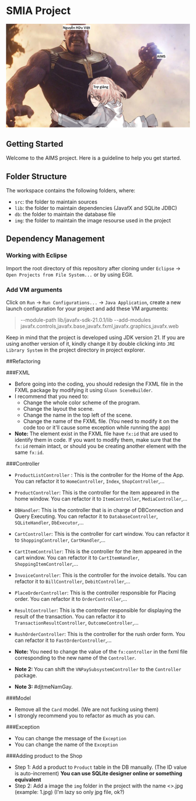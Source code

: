 #  SMIA Project
<p align="center">
  <img src="img/readme.jpg" />
</p>

## Getting Started

Welcome to the AIMS project. Here is a guideline to help you get started.

## Folder Structure

The workspace contains the following folders, where:

- `src`: the folder to maintain sources
- `lib`: the folder to maintain dependencies (JavafX and SQLite JDBC)
- `db`: the folder to maintain the database file
- `img`: the folder to maintain the image resourse used in the project

## Dependency Management
### Working with Eclipse
Import the root directory of this repository after cloning under `Eclipse` -> `Open Projects from File System...` or by using EGit.

### Add VM arguments
Click on `Run` -> `Run Configurations...`  -> `Java Application`, create a new launch configuration for your project and add these VM arguments:
> --module-path lib/javafx-sdk-21.0.1/lib --add-modules javafx.controls,javafx.base,javafx.fxml,javafx.graphics,javafx.web

Keep in mind that the project is developed using JDK version 21. If you are using another version of it, kindly change it by double clicking into `JRE Library System` in the project directory in project explorer. 

##Refactoring

###FXML
- Before going into the coding, you should redesign the FXML file in the FXML package by modifying it using `Gluon SceneBuilder`. 
- I recommend that you need to:
	+ Change the whole color scheme of the program.
	+ Change the layout the scene.
	+ Change the name in the top left of the scene.
	+ Change the name of the FXML file. (You need to modify it on the code too or it'll cause some exception while running the app)
- <strong>Note: </strong> The element exist in the FXML file have `fx:id` that are used to identify them in code. If you want to modify them, make sure that the `fx:id` remain intact, or should you be creating another element with the same `fx:id`.

###Controller
- `ProductListController` : This is the controller for the Home of the App. You can refactor it to `HomeController`, `Index`, `ShopController`,...
- `ProductController`: This is the controller for the item appeared in the home window. You can refactor it to `ItemController`, `MediaController`,...
- `DBHandler`: This is the controller that is in charge of DBConnection and Query Executing. You can refactor it to `DatabaseController`, `SQLiteHandler`, `DbExecutor`,...
- `CartController`: This is the controller for cart window. You can refactor it to `ShoppingController`, `CartHandler`,...
- `CartItemController`: This is the controller for the item appeared in the cart window. You can refactor it to `CartItemHandler`, `ShoppingItemController`,...
- `InvoiceController`: This is the controller for the invoice details. You can refactor it to `BillController`, `DebitController`,...
- `PlaceOrderController`: This is the controller responsible for Placing order. You can refactor it to `OrderController`,...
- `ResultController`: This is the controller responsible for displaying the result of the transaction. You can refactor it to `TransactionResultController`, `OutcomeController`,...
- `RushOrderController`: This is the controller for the rush order form. You can refactor it to `FastOrderController`,...

- <strong>Note: </strong>You need to change the value of the `fx:controller` in the fxml file corresponding to the new name of the `Controller`.
- <strong>Note 2: </strong>You can shift the `VNPaySubsystemController` to the `Controller` package.
- <strong>Note 3: </strong> #djtmeNamGay.

###Model
- Remove all the `Card` model. (We are not fucking using them)
- I strongly recommend you to refactor as much as you can.

###Exception
- You can change the message of the `Exception`
- You can change the name of the `Exception`

###Adding product to the Shop
- Step 1: Add a product to `Product` table in the DB manually. (The ID value is auto-increment) <strong>You can use SQLite designer online or something equivalent</strong>
- Step 2: Add a image the `img` folder in the project with the name <<ID>>.jpg (example: 1.jpg) (I'm lazy so only jpg file, ok?)
